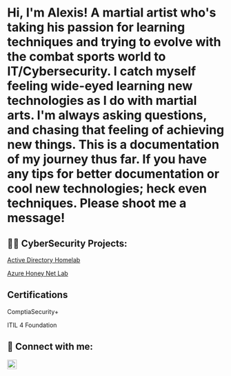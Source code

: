 <h1>Hi, I'm Alexis! A martial artist who's taking his passion for learning techniques and trying to evolve with the combat sports world to IT/Cybersecurity. I catch myself feeling wide-eyed learning new technologies as I do with martial arts. I'm always asking questions, and chasing that feeling of achieving new things. This is a documentation of my journey thus far. If you have any tips for better documentation or cool new technologies; heck even techniques. Please shoot me a message!</h1>

<h2>👨‍💻 CyberSecurity Projects:</h2>

[Active Directory Homelab](https://github.com/CyberPlataa/ActiveDirectoryHomeLab/blob/main/README.md)

[Azure Honey Net Lab](https://github.com/CyberPlataa/Azure-Honey-Net-Lab/blob/main/README.md)


## Certifications
ComptiaSecurity+

ITIL 4 Foundation

<h2> 🤳 Connect with me:</h2>

[<img align="left" alt="JoshMadakor | LinkedIn" width="22px" src="https://cdn.jsdelivr.net/npm/simple-icons@v3/icons/linkedin.svg" />][linkedin]


[linkedin]: https://www.linkedin.com/in/alexis-martinez-184b85246/

